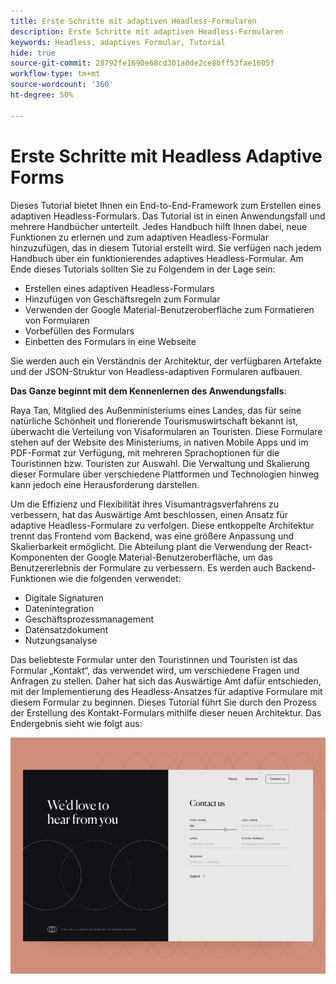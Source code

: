 ```yaml
---
title: Erste Schritte mit adaptiven Headless-Formularen
description: Erste Schritte mit adaptiven Headless-Formularen
keywords: Headless, adaptives Formular, Tutorial
hide: true
source-git-commit: 28792fe1690e68cd301a0de2ce8bff53fae1605f
workflow-type: tm+mt
source-wordcount: '360'
ht-degree: 50%

---
```



# Erste Schritte mit Headless Adaptive Forms

Dieses Tutorial bietet Ihnen ein End-to-End-Framework zum Erstellen eines adaptiven Headless-Formulars. Das Tutorial ist in einen Anwendungsfall und mehrere Handbücher unterteilt. Jedes Handbuch hilft Ihnen dabei, neue Funktionen zu erlernen und zum adaptiven Headless-Formular hinzuzufügen, das in diesem Tutorial erstellt wird. Sie verfügen nach jedem Handbuch über ein funktionierendes adaptives Headless-Formular. Am Ende dieses Tutorials sollten Sie zu Folgendem in der Lage sein:

* Erstellen eines adaptiven Headless-Formulars
* Hinzufügen von Geschäftsregeln zum Formular
* Verwenden der Google Material-Benutzeroberfläche zum Formatieren von Formularen
* Vorbefüllen des Formulars
* Einbetten des Formulars in eine Webseite

Sie werden auch ein Verständnis der Architektur, der verfügbaren Artefakte und der JSON-Struktur von Headless-adaptiven Formularen aufbauen.

**Das Ganze beginnt mit dem Kennenlernen des Anwendungsfalls**:

Raya Tan, Mitglied des Außenministeriums eines Landes, das für seine natürliche Schönheit und florierende Tourismuswirtschaft bekannt ist, überwacht die Verteilung von Visaformularen an Touristen. Diese Formulare stehen auf der Website des Ministeriums, in nativen Mobile Apps und im PDF-Format zur Verfügung, mit mehreren Sprachoptionen für die Touristinnen bzw. Touristen zur Auswahl. Die Verwaltung und Skalierung dieser Formulare über verschiedene Plattformen und Technologien hinweg kann jedoch eine Herausforderung darstellen.

Um die Effizienz und Flexibilität ihres Visumantragsverfahrens zu verbessern, hat das Auswärtige Amt beschlossen, einen Ansatz für adaptive Headless-Formulare zu verfolgen. Diese entkoppelte Architektur trennt das Frontend vom Backend, was eine größere Anpassung und Skalierbarkeit ermöglicht. Die Abteilung plant die Verwendung der React-Komponenten der Google Material-Benutzeroberfläche, um das Benutzererlebnis der Formulare zu verbessern. Es werden auch Backend-Funktionen wie die folgenden verwendet:

* Digitale Signaturen
* Datenintegration
* Geschäftsprozessmanagement
* Datensatzdokument
* Nutzungsanalyse

Das beliebteste Formular unter den Touristinnen und Touristen ist das Formular „Kontakt“, das verwendet wird, um verschiedene Fragen und Anfragen zu stellen. Daher hat sich das Auswärtige Amt dafür entschieden, mit der Implementierung des Headless-Ansatzes für adaptive Formulare mit diesem Formular zu beginnen. Dieses Tutorial führt Sie durch den Prozess der Erstellung des Kontakt-Formulars mithilfe dieser neuen Architektur. Das Endergebnis sieht wie folgt aus:

![Adaptives Headless-Formular „Kontakt“](assets/contact-us-headless-adaptive-forms.png)